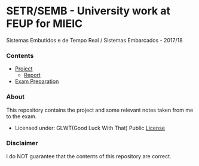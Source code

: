# SETR/SEMB - University work at FEUP for MIEIC
Sistemas Embutidos e de Tempo Real / Sistemas Embarcados - 2017/18

### Contents

 * [Project](SETR_Project)
    * [Report](SETR_Project/Report)
 * [Exam Preparation](Exam%20Preparation)

### About

This repository contains the project and some relevant notes taken from me to the exam.

 * Licensed under: GLWT(Good Luck With That) Public [License](LICENSE)
 
### Disclaimer

I do NOT guarantee that the contents of this repository are correct.
